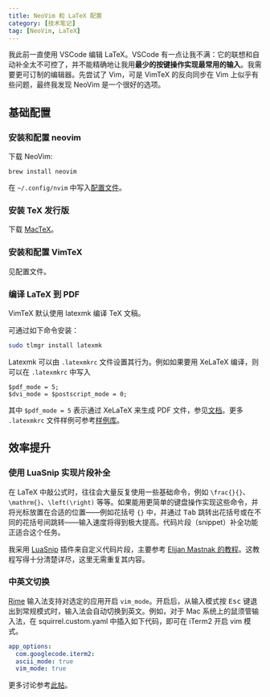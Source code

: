 ```yaml
---
title: NeoVim 和 LaTeX 配置
category: [技术笔记]
tag: [NeoVim, LaTeX]
---
```


我此前一直使用 VSCode 编辑 LaTeX。VSCode 有一点让我不满：它的联想和自动补全太不可控了，并不能精确地让我用**最少的按键操作实现最常用的输入**。我需要更可订制的编辑器。先尝试了 Vim，可是 VimTeX 的反向同步在 Vim 上似乎有些问题，最终我发现 NeoVim 是一个很好的选项。

## 基础配置
### 安装和配置 neovim

下载 NeoVim:
```shell
brew install neovim
```

在 `~/.config/nvim` 中写入[配置文件](https://github.com/Florestan-Eusebius/nvim)。

### 安装 TeX 发行版

下载 [MacTeX](https://mirrors.tuna.tsinghua.edu.cn/CTAN/systems/mac/mactex/)。

### 安装和配置 VimTeX

见配置文件。

### 编译 LaTeX 到 PDF

VimTeX 默认使用 latexmk 编译 TeX 文稿。

可通过如下命令安装：
```bash
sudo tlmgr install latexmk
```

Latexmk 可以由 `.latexmkrc` 文件设置其行为。例如如果要用 XeLaTeX 编译，则可以在 `.latexmkrc` 中写入
```make
$pdf_mode = 5;
$dvi_mode = $postscript_mode = 0;
```
其中 `$pdf_mode = 5` 表示通过 XeLaTeX 来生成 PDF 文件，参见[文档](https://mirror-hk.koddos.net/CTAN/support/latexmk/latexmk.pdf)。更多 `.latexmkrc` 文件样例可参考[样例库](https://ctan.org/tex-archive/support/latexmk/example_rcfiles)。

## 效率提升
### 使用 LuaSnip 实现片段补全

在 LaTeX 中敲公式时，往往会大量反复使用一些基础命令，例如 `\frac{}{}`、`\mathrm{}`、`\left(\right)` 等等。如果能用更简单的键盘操作实现这些命令，并将光标放置在合适的位置——例如花括号 `{}` 中，并通过 <kbd>Tab</kbd> 跳转出花括号或在不同的花括号间跳转——输入速度将得到极大提高。代码片段（snippet）补全功能正适合这个任务。

我采用 [LuaSnip](https://github.com/L3MON4D3/LuaSnip) 插件来自定义代码片段，主要参考 [Elijan Mastnak 的教程](https://ejmastnak.com/tutorials/vim-latex/luasnip/)。这教程写得十分清楚详尽，这里无需重复其内容。

### 中英文切换

[Rime](https://rime.im) 输入法支持对选定的应用开启 `vim_mode`。开启后，从输入模式按 <kbd>Esc</kbd> 键退出到常规模式时，输入法会自动切换到英文。例如，对于 Mac 系统上的鼠须管输入法，在 squirrel.custom.yaml 中插入如下代码，即可在 iTerm2 开启 vim 模式。
```yaml
app_options:
  com.googlecode.iterm2:
  ascii_mode: true
  vim_mode: true
```

更多讨论参考[此帖](https://github.com/lei4519/blog/issues/85)。